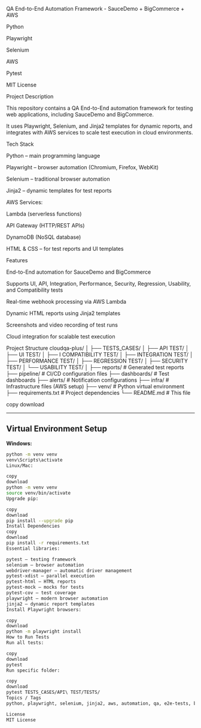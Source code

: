 QA End-to-End Automation Framework - SauceDemo + BigCommerce + AWS

Python



Playwright



Selenium



AWS



Pytest



MIT License




Project Description

This repository contains a QA End-to-End automation framework for testing web applications, including SauceDemo and BigCommerce.

It uses Playwright, Selenium, and Jinja2 templates for dynamic reports, and integrates with AWS services to scale test execution in cloud environments.



Tech Stack


Python – main programming language

Playwright – browser automation (Chromium, Firefox, WebKit)

Selenium – traditional browser automation

Jinja2 – dynamic templates for test reports

AWS Services:

Lambda (serverless functions)

API Gateway (HTTP/REST APIs)

DynamoDB (NoSQL database)



HTML & CSS – for test reports and UI templates



Features


End-to-End automation for SauceDemo and BigCommerce

Supports UI, API, Integration, Performance, Security, Regression, Usability, and Compatibility tests

Real-time webhook processing via AWS Lambda

Dynamic HTML reports using Jinja2 templates

Screenshots and video recording of test runs

Cloud integration for scalable test execution



Project Structure
cloudqa-plus/
│
├── TESTS_CASES/
│ ├── API TEST/
│ ├── UI TEST/
│ ├── I COMPATIBILITY TEST/
│ ├── INTEGRATION TEST/
│ ├── PERFORMANCE TEST/
│ ├── REGRESSION TEST/
│ ├── SECURITY TEST/
│ └── USABILITY TEST/
│
├── reports/ # Generated test reports
├── pipeline/ # CI/CD configuration files
├── dashboards/ # Test dashboards
├── alerts/ # Notification configurations
├── infra/ # Infrastructure files (AWS setup)
├── venv/ # Python virtual environment
├── requirements.txt # Project dependencies
└── README.md # This file

copy
download

---

## Virtual Environment Setup
**Windows:**
```bash
python -m venv venv
venv\Scripts\activate
Linux/Mac:

copy
download
python -m venv venv
source venv/bin/activate
Upgrade pip:

copy
download
pip install --upgrade pip
Install Dependencies
copy
download
pip install -r requirements.txt
Essential libraries:

pytest – testing framework
selenium – browser automation
webdriver-manager – automatic driver management
pytest-xdist – parallel execution
pytest-html – HTML reports
pytest-mock – mocks for tests
pytest-cov – test coverage
playwright – modern browser automation
jinja2 – dynamic report templates
Install Playwright browsers:

copy
download
python -m playwright install
How to Run Tests
Run all tests:

copy
download
pytest
Run specific folder:

copy
download
pytest TESTS_CASES/API\ TEST/TESTS/
Topics / Tags
python, playwright, selenium, jinja2, aws, automation, qa, e2e-tests, bigcommerce, saucedemo

License
MIT License

